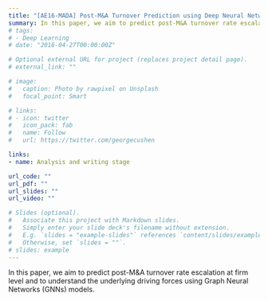 ```yaml
---
title: "[AE16-MADA] Post-M&A Turnover Prediction using Deep Neural Networks"
summary: In this paper, we aim to predict post-M&A turnover rate escalation at firm level and to understand the underlying driving forces using Graph Neural Networks (GNNs) models.
# tags:
# - Deep Learning
# date: "2016-04-27T00:00:00Z"

# Optional external URL for project (replaces project detail page).
# external_link: ""

# image:
#   caption: Photo by rawpixel on Unsplash
#   focal_point: Smart

# links:
# - icon: twitter
#   icon_pack: fab
#   name: Follow
#   url: https://twitter.com/georgecushen

links:
- name: Analysis and writing stage

url_code: ""
url_pdf: ""
url_slides: ""
url_video: ""

# Slides (optional).
#   Associate this project with Markdown slides.
#   Simply enter your slide deck's filename without extension.
#   E.g. `slides = "example-slides"` references `content/slides/example-slides.md`.
#   Otherwise, set `slides = ""`.
# slides: example
---
```


In this paper, we aim to predict post-M&A turnover rate escalation at firm level and to understand the underlying driving forces using Graph Neural Networks (GNNs) models.
